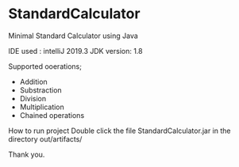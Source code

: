 # StandardCalculator
Minimal Standard Calculator using Java

IDE used : intelliJ 2019.3
JDK version: 1.8

Supported ooerations;
- Addition
- Substraction
- Division
- Multiplication
- Chained operations

How to run project
Double click the file StandardCalculator.jar 
in the directory out/artifacts/

Thank you.
